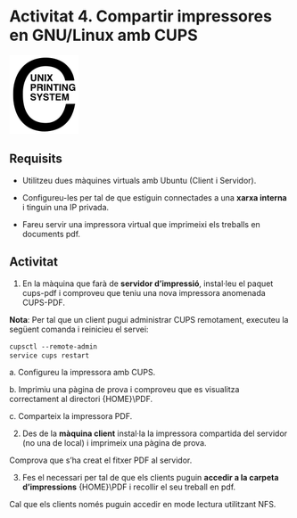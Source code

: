 <!-- notoc -->

# Activitat 4. Compartir impressores en GNU/Linux amb CUPS

![](/assets/CUPSlogo.png)

## Requisits

* Utilitzeu dues màquines virtuals amb Ubuntu (Client i Servidor).

* Configureu-les per tal de que estiguin connectades a una **xarxa interna** i tinguin una IP privada.

* Fareu servir una impressora virtual que imprimeixi els treballs en documents pdf.

## Activitat

1. En la màquina que farà de **servidor d’impressió**, instal·leu el paquet cups-pdf i comproveu que teniu una nova impressora anomenada CUPS-PDF. 

  **Nota**: Per tal que un client pugui administrar CUPS remotament, executeu la següent comanda i reinicieu el servei:

  ```
  cupsctl --remote-admin
  service cups restart
  ```

  a. Configureu la impressora amb CUPS.

  b. Imprimiu una pàgina de prova i comproveu que es visualitza correctament al directori {HOME}\PDF.

  c. Comparteix la impressora PDF.

2. Des de la **màquina client** instal·la la impressora compartida del servidor (no una de local) i imprimeix una pàgina de prova.

  Comprova que s’ha creat el fitxer PDF al servidor.
  
3. Fes el necessari per tal de que els clients puguin **accedir a la carpeta d’impressions** {HOME}\PDF i recollir el seu treball en pdf. 

  Cal que els clients només puguin accedir en mode lectura utilitzant NFS.
